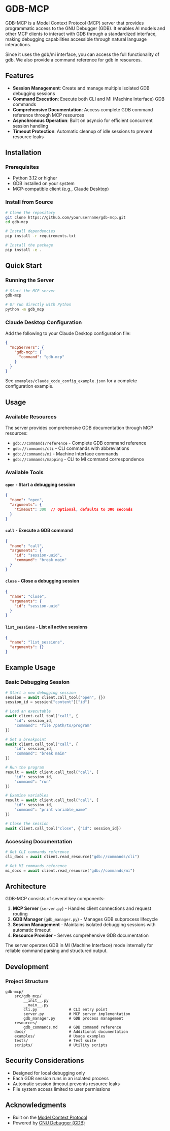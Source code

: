 # GDB-MCP

GDB-MCP is a Model Context Protocol (MCP) server that provides programmatic access to the GNU Debugger (GDB). It enables AI models and other MCP clients to interact with GDB through a standardized interface, making debugging capabilities accessible through natural language interactions.

Since it uses the gdb/mi interface, you can access the full functionality of gdb. We also provide a command reference for gdb in resources.

## Features

- **Session Management**: Create and manage multiple isolated GDB debugging sessions
- **Command Execution**: Execute both CLI and MI (Machine Interface) GDB commands
- **Comprehensive Documentation**: Access complete GDB command reference through MCP resources
- **Asynchronous Operation**: Built on asyncio for efficient concurrent session handling
- **Timeout Protection**: Automatic cleanup of idle sessions to prevent resource leaks

## Installation

### Prerequisites

- Python 3.12 or higher
- GDB installed on your system
- MCP-compatible client (e.g., Claude Desktop)

### Install from Source

```bash
# Clone the repository
git clone https://github.com/yourusername/gdb-mcp.git
cd gdb-mcp

# Install dependencies
pip install -r requirements.txt

# Install the package
pip install -e .
```

## Quick Start

### Running the Server

```bash
# Start the MCP server
gdb-mcp

# Or run directly with Python
python -m gdb_mcp
```

### Claude Desktop Configuration

Add the following to your Claude Desktop configuration file:

```json
{
  "mcpServers": {
    "gdb-mcp": {
      "command": "gdb-mcp"
    }
  }
}
```

See `examples/claude_code_config_example.json` for a complete configuration example.

## Usage

### Available Resources

The server provides comprehensive GDB documentation through MCP resources:

- `gdb://commands/reference` - Complete GDB command reference
- `gdb://commands/cli` - CLI commands with abbreviations
- `gdb://commands/mi` - Machine Interface commands
- `gdb://commands/mapping` - CLI to MI command correspondence

### Available Tools

#### `open` - Start a debugging session
```json
{
  "name": "open",
  "arguments": {
    "timeout": 300  // Optional, defaults to 300 seconds
  }
}
```

#### `call` - Execute a GDB command
```json
{
  "name": "call",
  "arguments": {
    "id": "session-uuid",
    "command": "break main"
  }
}
```

#### `close` - Close a debugging session
```json
{
  "name": "close",
  "arguments": {
    "id": "session-uuid"
  }
}
```

#### `list_sessions` - List all active sessions
```json
{
  "name": "list_sessions",
  "arguments": {}
}
```

## Example Usage

### Basic Debugging Session

```python
# Start a new debugging session
session = await client.call_tool("open", {})
session_id = session["content"]["id"]

# Load an executable
await client.call_tool("call", {
    "id": session_id,
    "command": "file /path/to/program"
})

# Set a breakpoint
await client.call_tool("call", {
    "id": session_id,
    "command": "break main"
})

# Run the program
result = await client.call_tool("call", {
    "id": session_id,
    "command": "run"
})

# Examine variables
result = await client.call_tool("call", {
    "id": session_id,
    "command": "print variable_name"
})

# Close the session
await client.call_tool("close", {"id": session_id})
```

### Accessing Documentation

```python
# Get CLI commands reference
cli_docs = await client.read_resource("gdb://commands/cli")

# Get MI commands reference
mi_docs = await client.read_resource("gdb://commands/mi")
```

## Architecture

GDB-MCP consists of several key components:

1. **MCP Server** (`server.py`) - Handles client connections and request routing
2. **GDB Manager** (`gdb_manager.py`) - Manages GDB subprocess lifecycle
3. **Session Management** - Maintains isolated debugging sessions with automatic timeout
4. **Resource Provider** - Serves comprehensive GDB documentation

The server operates GDB in MI (Machine Interface) mode internally for reliable command parsing and structured output.

## Development

### Project Structure

```
gdb-mcp/
    src/gdb_mcp/
        __init__.py
        __main__.py
        cli.py              # CLI entry point
        server.py           # MCP server implementation
        gdb_manager.py      # GDB process management
    resources/
        gdb_commands.md     # GDB command reference
    docs/                   # Additional documentation
    examples/               # Usage examples
    tests/                  # Test suite
    scripts/                # Utility scripts
```

## Security Considerations

- Designed for local debugging only
- Each GDB session runs in an isolated process
- Automatic session timeout prevents resource leaks
- File system access limited to user permissions

## Acknowledgments

- Built on the [Model Context Protocol](https://modelcontextprotocol.io/)
- Powered by [GNU Debugger (GDB)](https://www.gnu.org/software/gdb/)
